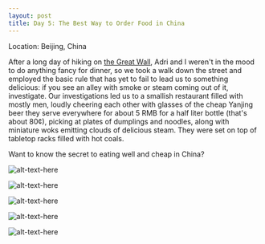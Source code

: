 ```yaml
---
layout: post
title: Day 5: The Best Way to Order Food in China 
---
```


Location: Beijing, China

After a long day of hiking on <a href="http://kenjilopezalt.github.io/2014/06/20/do-indoor-voices-exist/">the Great Wall</a>, Adri and I weren't in the mood to do anything fancy for dinner, so we took a walk down the street and employed the basic rule that has yet to fail to lead us to something delicious: if you see an alley with smoke or steam coming out of it, investigate. Our investigations led us to a smallish restaurant filled with mostly men, loudly cheering each other with glasses of the cheap Yanjing beer they serve everywhere for about 5 RMB for a half liter bottle (that's about 80¢), picking at plates of dumplings and noodles, along with miniature woks emitting clouds of delicious steam. They were set on top of tabletop racks filled with hot coals.

Want to know the secret to eating well and cheap in China? 

![alt-text-here](http://kenjilopezalt.github.io/images/20140620-beijing-zha-jiang-noodles-chicken-dumpling-/20140620-beijing-zha-jiang-noodles-chicken-dumpling-1.jpg "zhajiangmian!")

![alt-text-here](http://kenjilopezalt.github.io/images/20140620-beijing-zha-jiang-noodles-chicken-dumpling-/20140620-beijing-zha-jiang-noodles-chicken-dumpling-2.jpg "zhajiangmian 2")

![alt-text-here](http://kenjilopezalt.github.io/images/20140620-beijing-zha-jiang-noodles-chicken-dumpling-/20140620-beijing-zha-jiang-noodles-chicken-dumpling-3.jpg "zhajiangmian 3")

![alt-text-here](http://kenjilopezalt.github.io/images/20140620-beijing-zha-jiang-noodles-chicken-dumpling-/20140620-beijing-zha-jiang-noodles-chicken-dumpling-5.jpg "chicken")

![alt-text-here](http://kenjilopezalt.github.io/images/20140620-beijing-zha-jiang-noodles-chicken-dumpling-/20140620-beijing-zha-jiang-noodles-chicken-dumpling-6.jpg "dumplings")
